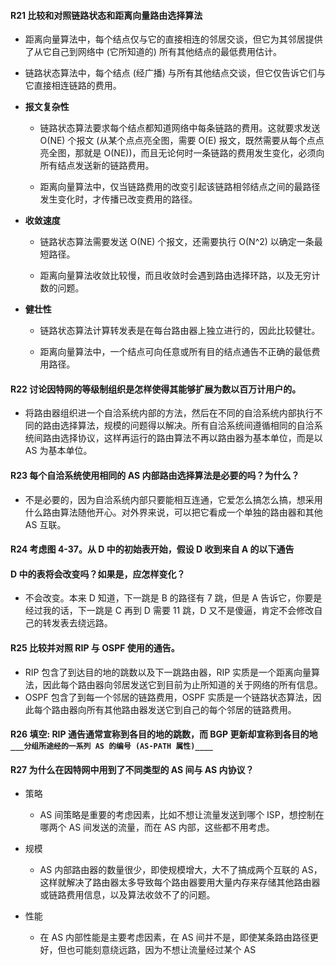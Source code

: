 #### R21 比较和对照链路状态和距离向量路由选择算法

  * 距离向量算法中，每个结点仅与它的直接相连的邻居交谈，但它为其邻居提供了从它自己到网络中 (它所知道的) 所有其他结点的最低费用估计。
  
  * 链路状态算法中，每个结点 (经广播) 与所有其他结点交谈，但它仅告诉它们与它直接相连链路的费用。
 
  * **报文复杂性** 
  
     * 链路状态算法要求每个结点都知道网络中每条链路的费用。这就要求发送 O(NE) 个报文 (从某个点点亮全图，需要 O(E) 报文，既然需要从每个点点亮全图，那就是 O(NE))，而且无论何时一条链路的费用发生变化，必须向所有结点发送新的链路费用。
     
     * 距离向量算法中，仅当链路费用的改变引起该链路相邻结点之间的最路径发生变化时，才传播已改变费用的路径。
     
  * **收敛速度** 
     * 链路状态算法需要发送 O(NE) 个报文，还需要执行 O(N^2) 以确定一条最短路径。
     
     * 距离向量算法收敛比较慢，而且收敛时会遇到路由选择环路，以及无穷计数的问题。
  
  * **健壮性**
     * 链路状态算法计算转发表是在每台路由器上独立进行的，因此比较健壮。
     
     * 距离向量算法中，一个结点可向任意或所有目的结点通告不正确的最低费用路径。 

#### R22 讨论因特网的等级制组织是怎样使得其能够扩展为数以百万计用户的。

  * 将路由器组织进一个自洽系统内部的方法，然后在不同的自洽系统内部执行不同的路由选择算法，规模的问题得以解决。所有自洽系统间遵循相同的自洽系统间路由选择协议，这样再运行的路由算法不再以路由器为基本单位，而是以 AS 为基本单位。

#### R23 每个自洽系统使用相同的 AS 内部路由选择算法是必要的吗？为什么？

  * 不是必要的，因为自洽系统内部只要能相互连通，它爱怎么搞怎么搞，想采用什么路由算法随他开心。对外界来说，可以把它看成一个单独的路由器和其他 AS 互联。
 
#### R24 考虑图 4-37。从 D 中的初始表开始，假设 D 收到来自 A 的以下通告
#### D 中的表将会改变吗？如果是，应怎样变化？

 * 不会改变。本来 D 知道，下一跳是 B 的路径有 7 跳，但是 A 告诉它，你要是经过我的话，下一跳是 C 再到 D 需要 11 跳，D 又不是傻逼，肯定不会修改自己的转发表去绕远路。

#### R25 比较并对照 RIP 与 OSPF 使用的通告。

  * RIP 包含了到达目的地的跳数以及下一跳路由器，RIP 实质是一个距离向量算法，因此每个路由器向邻居发送它到目前为止所知道的关于网络的所有信息。
  * OSPF 包含了到每一个邻居的链路费用，OSPF 实质是一个链路状态算法，因此每个路由器向所有其他路由器发送它到自己的每个邻居的链路费用。

#### R26 填空: RIP 通告通常宣称到各目的地的跳数，而 BGP 更新却宣称到各目的地 `___分组所途经的一系列 AS 的编号 (AS-PATH 属性)____`

#### R27 为什么在因特网中用到了不同类型的 AS 间与 AS 内协议？
 * 策略
	
	* AS 间策略是重要的考虑因素，比如不想让流量发送到哪个 ISP，想控制在哪两个 AS 间发送的流量，而在 AS 内部，这些都不用考虑。
	  
 * 规模
	
	* AS 内部路由器的数量很少，即使规模增大，大不了搞成两个互联的 AS，这样就解决了路由器太多导致每个路由器要用大量内存来存储其他路由器或链路费用信息，以及算法收敛不了的问题。
	  
 * 性能
	
	* 在 AS 内部性能是主要考虑因素，在 AS 间并不是，即使某条路由路径更好，但也可能刻意绕远路，因为不想让流量经过某个 AS




